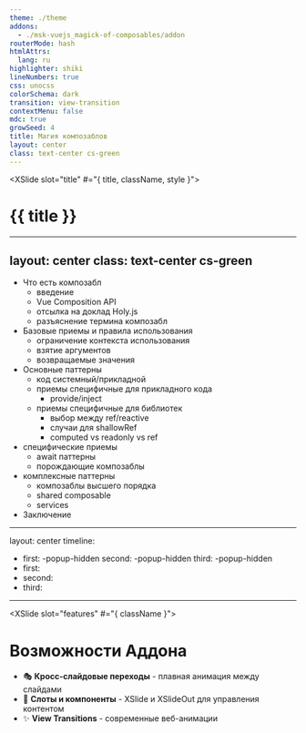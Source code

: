 ```yaml
---
theme: ./theme
addons:
  - ./msk-vuejs_magick-of-composables/addon
routerMode: hash
htmlAttrs:
  lang: ru
highlighter: shiki
lineNumbers: true
css: unocss
colorSchema: dark
transition: view-transition
contextMenu: false
mdc: true
growSeed: 4
title: Магия композаблов
layout: center
class: text-center cs-green
---
```


<XSlide slot="title" #="{ title, className, style }">
  <h1 :class="className" :style="style"> {{ title }} </h1>
</XSlide>

<XSlideOut slot="title" title="Магия композаблов" class="text-center" />

---
layout: center
class: text-center cs-green 
---

<XSlideOut slot="title" title="Smooth transitions!" class="text-7xl! mb-20! text-shadow-lg" />

- Что есть композабл
  - введение
  - Vue Composition API
  - отсылка на доклад Holy.js
  - разъяснение термина композабл
- Базовые приемы и правила использования
  - ограничение контекста использования
  - взятие аргументов
  - возвращаемые значения
- Основные паттерны
  - код системный/прикладной
  - приемы специфичные для прикладного кода
    - provide/inject
  - приемы специфичные для библиотек
    - выбор между ref/reactive
    - случаи для shallowRef
    - computed vs readonly vs ref
- специфические приемы
  - await паттерны
  - порождающие композаблы
- комплексные паттерны
  - композаблы высшего порядка
  - shared composable
  - services
- Заключение

---
layout: center
timeline:
  - first: -popup-hidden
    second: -popup-hidden
    third: -popup-hidden
  - first:
  - second:
  - third:
---

<XSlide slot="features" #="{ className }">
  <div :class="className">
    <h1 class="mb-8">Возможности Аддона</h1>
    <ul class="text-xl space-y-4">
      <li :class="[t.first, 'fx']">🎭 <b>Кросс-слайдовые переходы</b> - плавная анимация между слайдами</li>
      <li :class="[t.second, 'fx']">🎨 <b>Слоты и компоненты</b> - XSlide и XSlideOut для управления контентом</li>
      <li :class="[t.third, 'fx']">✨ <b>View Transitions</b> - современные веб-анимации</li>
    </ul>
  </div>
</XSlide>

<XSlideOut slot="features" title="Возможности" class="text-center" />
